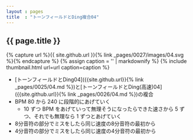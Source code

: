 ```yaml
---
layout : pages
title  : "トーンフィールドとDing複合04"
---
```


## {{ page.title }}

{% capture url %}{{ site.github.url }}{% link _pages/0027/images/04.svg %}{% endcapture %}
{% assign caption = '' | markdownify %}
{% include thumbnail.html url=url caption=caption %}

* [トーンフィールドとDing04]({{site.github.url}}{% link _pages/0025/04.md %})と[トーンフィールドとDing(高速)04]({{site.github.url}}{% link _pages/0026/04.md %})の複合
* BPM 80 から 240 に段階的にあげていく
  * 10 ずつ BPM をあげていって無理そうになったらできた速さから 5 ずつ、それでも無理なら 1 ずつとあげていく
* 8分音符の部分でミスをしたら同じ速度の8分音符の最初から
* 4分音符の部分でミスをしたら同じ速度の4分音符の最初から